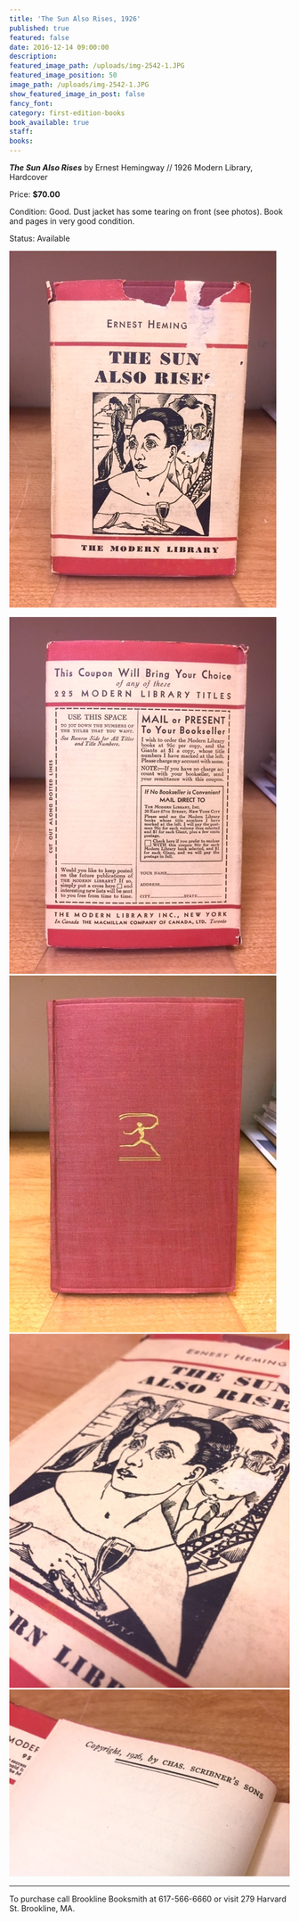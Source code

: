```yaml
---
title: 'The Sun Also Rises, 1926'
published: true
featured: false
date: 2016-12-14 09:00:00
description:
featured_image_path: /uploads/img-2542-1.JPG
featured_image_position: 50
image_path: /uploads/img-2542-1.JPG
show_featured_image_in_post: false
fancy_font:
category: first-edition-books
book_available: true
staff:
books:
---
```



***The Sun Also Rises*** by Ernest Hemingway // 1926 Modern Library, Hardcover

Price: **$70.00**

Condition: Good. Dust jacket has some tearing on front (see photos). Book and pages in very good condition.

Status: Available

![](/uploads/versions/img-2549---x----480-640x---.JPG)

![](/uploads/versions/img-2544---x----480-640x---.JPG)![](/uploads/versions/img-2541---x----480-640x---.JPG)![](/uploads/versions/img-2542---x----508-640x---.JPG)![](/uploads/versions/img-2543---x----640-426x---.JPG)

---

To purchase call Brookline Booksmith at 617-566-6660 or visit 279 Harvard St. Brookline, MA.
